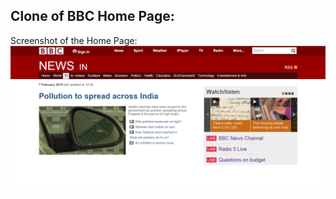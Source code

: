 ## Clone of BBC Home Page:

Screenshot of the Home Page:
![bbc](https://raw.githubusercontent.com/chaitanya6761/Web-Development/master/BBC/images/Home.PNG)
